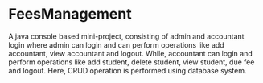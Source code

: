 # FeesManagement
A java console based mini-project, consisting of admin and accountant login where admin can login and can perform operations like add accountant, view accountant and logout.
While, accountant can login and perform operations like add student, delete student, view student, due fee and logout. Here, CRUD operation is performed using database system.
